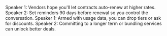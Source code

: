 Speaker 1: Vendors hope you'll let contracts auto-renew at higher rates.
Speaker 2: Set reminders 90 days before renewal so you control the conversation.
Speaker 1: Armed with usage data, you can drop tiers or ask for discounts.
Speaker 2: Committing to a longer term or bundling services can unlock better deals.
